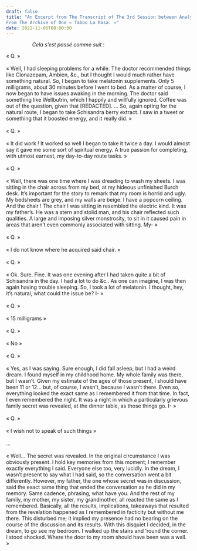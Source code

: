 ```yaml
---
draft: false
title: "An Excerpt from The Transcript of The 3rd Session between Analyst R and Analysand 5,
From The Archive of One « Taboo La Rasa. »"
date: 2022-11-06T00:00:00
---
```



&nbsp;&nbsp;&nbsp;&nbsp;&nbsp;&nbsp;&nbsp;&nbsp;&nbsp;&nbsp;&nbsp;&nbsp;&nbsp;&nbsp;&nbsp;&nbsp;&nbsp;&nbsp;_Cela s’est passé comme suit_ :

« Q. » <br>  
« Well, I had sleeping problems for a while. The doctor recommended things like Clonazepam, Ambien, &c., but I thought I would much rather have something natural. So, I began to take melatonin supplements. Only 5 milligrams, about 30 minutes before I went to bed. As a matter of course, I now began to have issues awaking in the morning. The doctor said something like Wellbutrin, which I happily and willfully ignored. Coffee was out of the question, given that [REDACTED]. … So, again opting for the natural route, I began to take Schisandra berry extract. I saw in a tweet or something that it boosted energy, and it really did. » <br>  
« Q. » <br>  
« It did work ! It worked so well I began to take it twice a day. I would almost say it gave me some sort of spiritual energy. A true passion for completing, with utmost earnest, my day-to-day route tasks. » <br>  
« Q. » <br>  
« Well, there was one time where I was dreading to wash my sheets. I was sitting in the chair across from my bed, at my hideous unfinished Burch desk. It’s important for the story to remark that my room is horrid and ugly. My bedsheets are grey, and my walls are beige. I have a popcorn ceiling. And the chair ! The chair I was sitting in resembled the electric kind. It was my father’s. He was a stern and stolid man, and his chair reflected such qualities. A large and imposing silver monstrosity, to sit in it caused pain in areas that aren’t even commonly associated with sitting. My- » <br>  
« Q. » <br>  
« I do not know where he acquired said chair. » <br>  
« Q. » <br>  
« Ok. Sure. Fine. It was one evening after I had taken quite a bit of Schisandra in the day. I had a lot to do &c.. As one can imagine, I was then again having trouble sleeping. So, I took a lot of melatonin. I thought, hey, it’s natural, what could the issue be? I- » <br>  
« Q. » <br>  
« 15 milligrams » <br>  
« Q. » <br>  
« No » <br>  
« Q. » <br>  
« Yes, as I was saying. Sure enough, I did fall asleep, but I had a weird dream. I found myself in my childhood home. My whole family was there, but I wasn’t. Given my estimate of the ages of those present, I should have been 11 or 12… but, of course, I wasn’t, because I wasn’t there. Even so, everything looked the exact same as I remembered it from that time. In fact, I even remembered the night. It was a night in which a particularly grievous family secret was revealed, at the dinner table, as those things go. I- » <br>  
« Q. » <br>  
« I wish not to speak of such things » <br>  
… <br>  
« Well… The secret was revealed. In the original circumstance I was obviously present. I hold key memories from this moment; I remember exactly everything I said. Everyone else too, very lucidly. In the dream, I wasn’t present to say what I had said, so the conversation went a bit differently. However, my father, the one whose secret was in discussion, said the exact same thing that ended the conversation as he did in my memory. Same cadence, phrasing, what have you. And the rest of my family, my mother, my sister, my grandmother, all reacted the same as I remembered. Basically, all the results, implications, takeaways that resulted from the revelation happened as I remembered in facticity but without me there. This disturbed me; it implied my presence had no bearing on the course of the discussion and its results. With this disquiet I decided, in the dream, to go see my bedroom. I walked up the stairs and ‘round the corner. I stood shocked. Where the door to my room should have been was a wall. »
